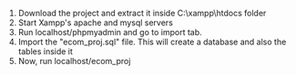 1. Download the project and extract it inside C:\xampp\htdocs folder
2. Start Xampp's apache and mysql servers
3. Run localhost/phpmyadmin and go to import tab.
4. Import the "ecom_proj.sql" file. This will create a database and also the tables inside it
5. Now, run localhost/ecom_proj
